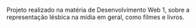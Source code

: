 Projeto realizado na matéria de Desenvolvimento Web 1, sobre a representação lésbica na mídia em geral, como filmes e livros.
